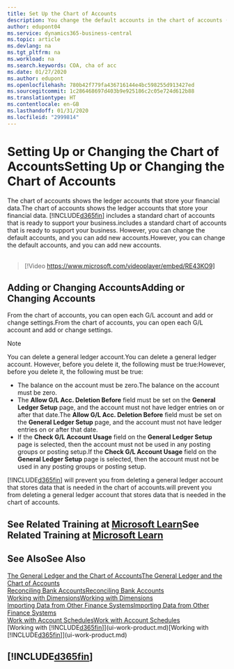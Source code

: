 ```yaml
---
title: Set Up the Chart of Accounts
description: You change the default accounts in the chart of accounts (COA), and you can add new accounts.
author: edupont04
ms.service: dynamics365-business-central
ms.topic: article
ms.devlang: na
ms.tgt_pltfrm: na
ms.workload: na
ms.search.keywords: COA, cha of acc
ms.date: 01/27/2020
ms.author: edupont
ms.openlocfilehash: 780b42f779fa436716144e4bc598255d913427ed
ms.sourcegitcommit: 1c286468697d403b9e925186c2c05e724d612b88
ms.translationtype: HT
ms.contentlocale: en-GB
ms.lasthandoff: 01/31/2020
ms.locfileid: "2999814"
---
```

# <a name="setting-up-or-changing-the-chart-of-accounts"></a><span data-ttu-id="2f962-103">Setting Up or Changing the Chart of Accounts</span><span class="sxs-lookup"><span data-stu-id="2f962-103">Setting Up or Changing the Chart of Accounts</span></span>
<span data-ttu-id="2f962-104">The chart of accounts shows the ledger accounts that store your financial data.</span><span class="sxs-lookup"><span data-stu-id="2f962-104">The chart of accounts shows the ledger accounts that store your financial data.</span></span> [!INCLUDE[d365fin](includes/d365fin_md.md)] <span data-ttu-id="2f962-105">includes a standard chart of accounts that is ready to support your business.</span><span class="sxs-lookup"><span data-stu-id="2f962-105">includes a standard chart of accounts that is ready to support your business.</span></span>
<span data-ttu-id="2f962-106">However, you can change the default accounts, and you can add new accounts.</span><span class="sxs-lookup"><span data-stu-id="2f962-106">However, you can change the default accounts, and you can add new accounts.</span></span>
<br><br>  

> [!Video https://www.microsoft.com/videoplayer/embed/RE43KO9]


## <a name="adding-or-changing-accounts"></a><span data-ttu-id="2f962-107">Adding or Changing Accounts</span><span class="sxs-lookup"><span data-stu-id="2f962-107">Adding or Changing Accounts</span></span>
<span data-ttu-id="2f962-108">From the chart of accounts, you can open each G/L account and add or change settings.</span><span class="sxs-lookup"><span data-stu-id="2f962-108">From the chart of accounts, you can open each G/L account and add or change settings.</span></span>

> [!NOTE]  
>   <span data-ttu-id="2f962-109">You can delete a general ledger account.</span><span class="sxs-lookup"><span data-stu-id="2f962-109">You can delete a general ledger account.</span></span> <span data-ttu-id="2f962-110">However, before you delete it, the following must be true:</span><span class="sxs-lookup"><span data-stu-id="2f962-110">However, before you delete it, the following must be true:</span></span>  
>  
>   * <span data-ttu-id="2f962-111">The balance on the account must be zero.</span><span class="sxs-lookup"><span data-stu-id="2f962-111">The balance on the account must be zero.</span></span>  
>   * <span data-ttu-id="2f962-112">The **Allow G/L Acc. Deletion Before** field must be set on the **General Ledger Setup** page, and the account must not have ledger entries on or after that date.</span><span class="sxs-lookup"><span data-stu-id="2f962-112">The **Allow G/L Acc. Deletion Before** field must be set on the **General Ledger Setup** page, and the account must not have ledger entries on or after that date.</span></span>  
>   * <span data-ttu-id="2f962-113">If the **Check G/L Account Usage** field on the **General Ledger Setup** page is selected, then the account must not be used in any posting groups or posting setup.</span><span class="sxs-lookup"><span data-stu-id="2f962-113">If the **Check G/L Account Usage** field on the **General Ledger Setup** page is selected, then the account must not be used in any posting groups or posting setup.</span></span>  

[!INCLUDE[d365fin](includes/d365fin_md.md)] <span data-ttu-id="2f962-114">will prevent you from deleting a general ledger account that stores data that is needed in the chart of accounts.</span><span class="sxs-lookup"><span data-stu-id="2f962-114">will prevent you from deleting a general ledger account that stores data that is needed in the chart of accounts.</span></span>  

## <a name="see-related-training-at-microsoft-learnlearnmoduleschart-accounts-dynamics-365-business-centralindex"></a><span data-ttu-id="2f962-115">See Related Training at [Microsoft Learn](/learn/modules/chart-accounts-dynamics-365-business-central/index)</span><span class="sxs-lookup"><span data-stu-id="2f962-115">See Related Training at [Microsoft Learn](/learn/modules/chart-accounts-dynamics-365-business-central/index)</span></span>

## <a name="see-also"></a><span data-ttu-id="2f962-116">See Also</span><span class="sxs-lookup"><span data-stu-id="2f962-116">See Also</span></span>
[<span data-ttu-id="2f962-117">The General Ledger and the Chart of Accounts</span><span class="sxs-lookup"><span data-stu-id="2f962-117">The General Ledger and the Chart of Accounts</span></span>](finance-general-ledger.md)  
[<span data-ttu-id="2f962-118">Reconciling Bank Accounts</span><span class="sxs-lookup"><span data-stu-id="2f962-118">Reconciling Bank Accounts</span></span>](bank-manage-bank-accounts.md)  
[<span data-ttu-id="2f962-119">Working with Dimensions</span><span class="sxs-lookup"><span data-stu-id="2f962-119">Working with Dimensions</span></span>](finance-dimensions.md)  
[<span data-ttu-id="2f962-120">Importing Data from Other Finance Systems</span><span class="sxs-lookup"><span data-stu-id="2f962-120">Importing Data from Other Finance Systems</span></span>](across-import-data-configuration-packages.md)  
[<span data-ttu-id="2f962-121">Work with Account Schedules</span><span class="sxs-lookup"><span data-stu-id="2f962-121">Work with Account Schedules</span></span>](bi-how-work-account-schedule.md)  
<span data-ttu-id="2f962-122">[Working with [!INCLUDE[d365fin](includes/d365fin_md.md)]](ui-work-product.md)</span><span class="sxs-lookup"><span data-stu-id="2f962-122">[Working with [!INCLUDE[d365fin](includes/d365fin_md.md)]](ui-work-product.md)</span></span>  

## [!INCLUDE[d365fin](includes/free_trial_md.md)]
